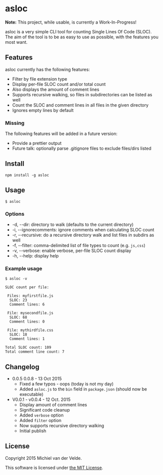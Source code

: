 
# asloc

**Note:** This project, while usable, is currently a Work-In-Progress!

asloc is a very simple CLI tool for counting Single Lines Of Code (SLOC). The aim of the tool is to be as easy to use as possible, with the features you most want.

## Features

asloc currently has the following features:

* Filter by file extension type
* Display per-file SLOC count and/or total count
* Also displays the amount of comment lines
* Supports recursive walking, so files in subdirectories can be listed as well
* Count the SLOC and comment lines in all files in the given directory
* Ignores empty lines by default

### Missing

The following features will be added in a future version:

* Provide a prettier output
* Future talk: optionally parse .gitignore files to exclude files/dirs listed

## Install

```
npm install -g asloc
```

## Usage

```
$ asloc
```

### Options

* -d, --dir: directory to walk (defaults to the current directory)
* -i, --ignorecomments: ignore comments when calculating SLOC count
* -r, --recursive: do a recursive directory walk and list files in subdirs as well
* -f, --filter: comma-delimited list of file types to count (e.g. `js,css`)
* -v, --verbose: enable verbose, per-file SLOC count display
* -h, --help: display help

### Example usage

```
$ asloc -v
```

```
SLOC count per file:

 Files: myfirstfile.js
  SLOC: 23
  Comment lines: 6

 File: mysecondfile.js
  SLOC: 68
  Comment lines: 0

 File: mythirdfile.css
  SLOC: 18
  Comment lines: 1

Total SLOC count: 109
Total comment line count: 7
```

## Changelog

* 0.0.5 0.0.8 - 13 Oct 2015
  * Fixed a few typos - oops (today is not my day)
  * Added `asloc.js` to the `bin` field in `package.json` (should now be executable)
* V0.0.1 - v0.0.4 - 12 Oct. 2015
  * Display amount of comment lines
  * Significant code cleanup
  * Added `verbose` option
  * Added `filter` option
  * Now supports recursive directory walking
  * Initial publish

## License

Copyright 2015 Michiel van der Velde.

This software is licensed under [the MIT License](LICENSE).
